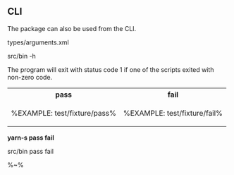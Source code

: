 ## CLI

The package can also be used from the CLI.

<argufy>types/arguments.xml</argufy>

<fork>src/bin -h</fork>

The program will exit with status code 1 if one of the scripts exited with non-zero code.

<table>
<tr><th>pass</th><th>fail</th></tr>
<!-- block-start -->
<tr><td>

%EXAMPLE: test/fixture/pass%
</td>
<td>

%EXAMPLE: test/fixture/fail%
</td></tr>
</table>

**yarn-s pass fail**

<fork>src/bin pass fail</fork>

%~%